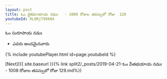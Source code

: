 ```yaml
---
layout: post
title: ఓం నైకమాయాయ నమః   - 1008 రోజుల తపస్సులో రోజు  128
youtubeId: RL8RjT9X604
---
```

 
 
 ఓం సురూపాయ నమః  
 
 -  ఎవరు అందమైనవారు 
 
  
 
  
 
 
 
 
 
 


{% include youtubePlayer.html id=page.youtubeId %}
 
[Next]({{ site.baseurl }}{% link  split2/_posts/2019-04-21-ఓం వీతభయాయ నమః   - 1008 రోజుల తపస్సులో రోజు  129.md%})
 
